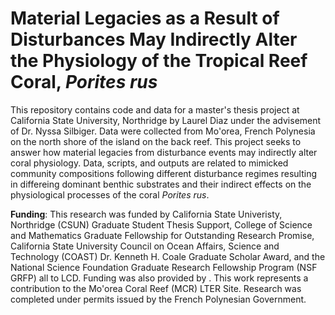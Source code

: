 # Material Legacies as a Result of Disturbances May Indirectly Alter the Physiology of the Tropical Reef Coral, _Porites rus_
This repository contains code and data for a master's thesis project at California State University, Northridge by Laurel Diaz under the advisement of Dr. Nyssa Silbiger. Data were collected from Mo'orea, French Polynesia on the north shore of the island on the back reef. This project seeks to answer how material legacies from disturbance events may indirectly alter coral physiology. Data, scripts, and outputs are related to mimicked community compositions following different disturbance regimes resulting in differeing dominant benthic substrates and their indirect effects on the physiological processes of the coral _Porites rus_.

**Funding**: This research was funded by California State Univeristy, Northridge (CSUN) Graduate Student Thesis Support, College of Science and Mathematics Graduate Fellowship for Outstanding Research Promise, California State University Council on Ocean Affairs, Science and Technology (COAST) Dr. Kenneth H. Coale Graduate Scholar Award, and the National Science Foundation Graduate Research Fellowship Program (NSF GRFP) all to LCD. Funding was also provided by . This work represents a contribution to the Mo'orea Coral Reef (MCR) LTER Site. Research was completed under permits issued by the French Polynesian Government. 
